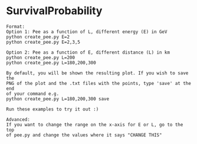 # SurvivalProbability

    Format:
    Option 1: Pee as a function of L, different energy (E) in GeV
    python create_pee.py E=2
    python create_pee.py E=2,3,5

    Option 2: Pee as a function of E, different distance (L) in km
    python create_pee.py L=200
    python create_pee.py L=180,200,300

    By default, you will be shown the resulting plot. If you wish to save the
    PNG of the plot and the .txt files with the points, type 'save' at the end
    of your command e.g.
    python create_pee.py L=180,200,300 save

    Run these examples to try it out :)

    Advanced:
    If you want to change the range on the x-axis for E or L, go to the top
    of pee.py and change the values where it says "CHANGE THIS"
